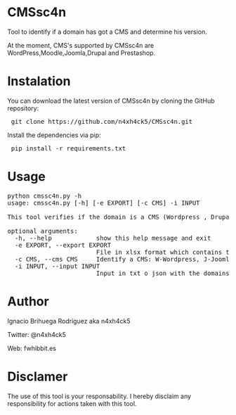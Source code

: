 # CMSsc4n

 Tool to identify if a domain has got a CMS and determine his version.
 
 At the moment, CMS's supported by CMSsc4n are WordPress,Moodle,Joomla,Drupal and Prestashop.
 
 # Instalation

You can download the latest version of CMSsc4n by cloning the GitHub repository:

<pre> git clone https://github.com/n4xh4ck5/CMSsc4n.git </pre>

Install the dependencies via pip:

<pre> pip install -r requirements.txt </pre>

# Usage

<pre>
python cmssc4n.py -h
usage: cmssc4n.py [-h] [-e EXPORT] [-c CMS] -i INPUT

This tool verifies if the domain is a CMS (Wordpress , Drupal, Joomla, Prestashop or Moodle) and returns the version

optional arguments:
  -h, --help            show this help message and exit
  -e EXPORT, --export EXPORT
                        File in xlsx format which contains the domains want to know if they are a CMS (y/n)
  -c CMS, --cms CMS     Identify a CMS: W-Wordpress, J-Joomla, D-Drupal, M-Moodle or P-PrestaShop.Default:All
  -i INPUT, --input INPUT
                        Input in txt o json with the domains which it wants to analyze
</pre>

# Author

Ignacio Brihuega Rodríguez aka n4xh4ck5

Twitter:  @n4xh4ck5

Web: fwhibbit.es

# Disclamer

The use of this tool is your responsability. I hereby disclaim any responsibility for actions taken with this tool.
